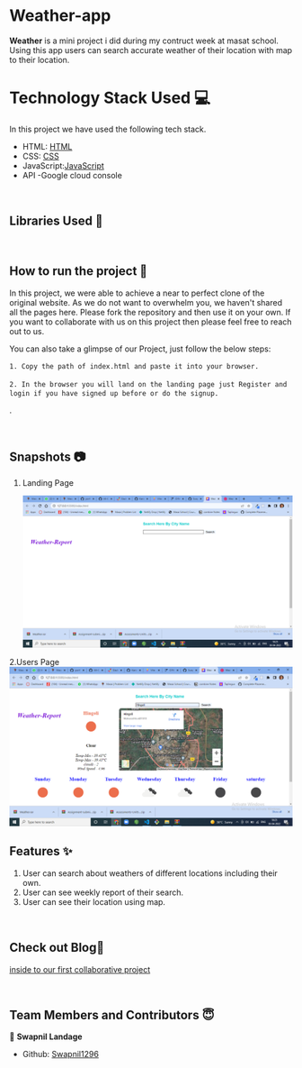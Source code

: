 # Weather-app

**Weather** is a mini project i did during my contruct week at masat school. Using this app users can search accurate weather of their location with map to their location.



# Technology Stack Used 💻

In this project we have used the following tech stack.

- HTML: [HTML](https://developer.mozilla.org/en-US/docs/Web/HTML)
- CSS: [CSS](https://developer.mozilla.org/en-US/docs/Web/CSS)
- JavaScript:[JavaScript](https://developer.mozilla.org/en-US/docs/Web/JavaScript)
- API
-Google cloud console

<br>

## Libraries Used 🌟



<br>

## How to run the project 📑

In this project, we were able to achieve a near to perfect clone of the original website. As we do not want to overwhelm you, we haven't shared all the pages here. Please fork the repository and then use it on your own. If you want to collaborate with us on this project then please feel free to reach out to us.

You can also take a glimpse of our Project, just follow the below steps:

    1. Copy the path of index.html and paste it into your browser.

    2. In the browser you will land on the landing page just Register and login if you have signed up before or do the signup.
.

<br>

## Snapshots 📷

1. Landing Page

   ![FoodXprs](/preview/landingpage.png)

2.Users Page
 ![FoodXprs](/preview/userpage.png)
<br>

## Features ✨

1. User can search about weathers of different locations including their own.
2. User can see weekly report of their search.
3. User can see their location using map.


<br>

## Check out Blog🎥

[inside to our first collaborative project]()

<br>

## Team Members and Contributors 😇





👤 **Swapnil Landage**

- Github: [Swapnil1296](https://github.com/Swapnil1296)






